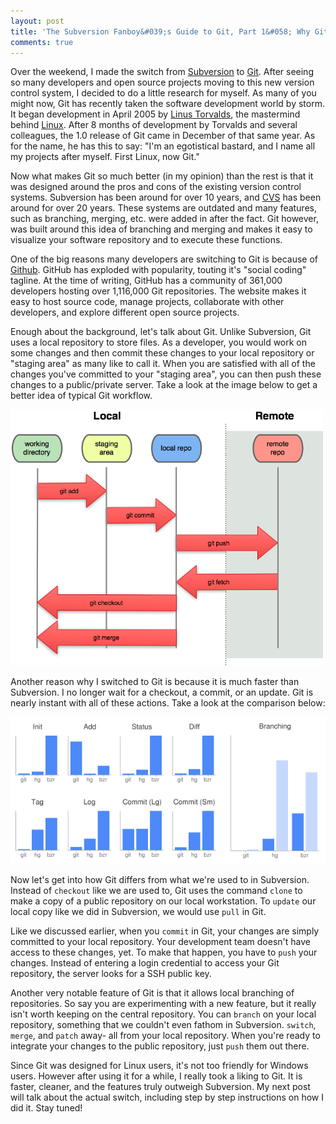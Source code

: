 ```yaml
---
layout: post
title: 'The Subversion Fanboy&#039;s Guide to Git, Part 1&#058; Why Git is Better'
comments: true
---
```

<p>Over the weekend, I made the switch from <a href="http://en.wikipedia.org/wiki/Subversion_(software)" target="_blank">Subversion</a> to <a href="http://en.wikipedia.org/wiki/Git_(software)" target="_blank">Git</a>. After seeing so many developers and open source projects moving to this new version control system, I decided to do a little research for myself. As many of you might now, Git has recently taken the software development world by storm. It began development in April 2005 by <a href="http://en.wikipedia.org/wiki/Linus_Torvalds" target="_blank">Linus Torvalds</a>, the mastermind behind <a href="http://en.wikipedia.org/wiki/Linux" target="_blank">Linux</a>. After 8 months of development by Torvalds and several colleagues, the 1.0 release of Git came in December of that same year. As for the name, he has this to say: "I'm an egotistical bastard, and I name all my projects after myself. First Linux, now Git."</p>

<p>Now what makes Git so much better (in my opinion) than the rest is that it was designed around the pros and cons of the existing version control systems. Subversion has been around for over 10 years, and <a href="http://en.wikipedia.org/wiki/Concurrent_Versions_System" target="_blank">CVS</a> has been around for over 20 years. These systems are outdated and many features, such as branching, merging, etc. were added in after the fact. Git however, was built around this idea of branching and merging and makes it easy to visualize your software repository and to execute these functions.</p>

<p>One of the big reasons many developers are switching to Git is because of <a href="http://github.com/" target="_blank">Github</a>. GitHub has exploded with popularity, touting it's "social coding" tagline. At the time of writing, GitHub has a community of 361,000 developers hosting over 1,116,000 Git repositories. The website makes it easy to host source code, manage projects, collaborate with other developers, and explore different open source projects.</p>

<p>Enough about the background, let's talk about Git. Unlike Subversion, Git uses a local repository to store files. As a developer, you would work on some changes and then commit these changes to your local repository or "staging area" as many like to call it. When you are satisfied with all of the changes you've committed to your "staging area", you can then push these changes to a public/private server. Take a look at the image below to get a better idea of typical Git workflow.</p>

<img src="/images/2012/05/local-remote.png" width="500" alt="typical git workflow" />

<p>Another reason why I switched to Git is because it is much faster than Subversion. I no longer wait for a checkout, a commit, or an update. Git is nearly instant with all of these actions. Take a look at the comparison below:</p>

<img src="/images/2012/05/graph.png" width="600" alt="git subversion comparison" />

<p>Now let's get into how Git differs from what we're used to in Subversion. Instead of <code>checkout</code> like we are used to, Git uses the command <code>clone</code> to make a copy of a public repository on our local workstation. To <code>update</code> our local copy like we did in Subversion, we would use <code>pull</code> in Git.</p>

<p>Like we discussed earlier, when you <code>commit</code> in Git, your changes are simply committed to your local repository. Your development team doesn't have access to these changes, yet. To make that happen, you have to <code>push</code> your changes. Instead of entering a login credential to access your Git repository, the server looks for a SSH public key.</p>

<p>Another very notable feature of Git is that it allows local branching of repositories. So say you are experimenting with a new feature, but it really isn't worth keeping on the central repository. You can <code>branch</code> on your local repository, something that we couldn't even fathom in Subversion. <code>switch</code>, <code>merge</code>, and <code>patch</code> away- all from your local repository. When you're ready to integrate your changes to the public repository, just <code>push</code> them out there.</p>

<p>Since Git was designed for Linux users, it's not too friendly for Windows users. However after using it for a while, I really took a liking to Git. It is faster, cleaner, and the features truly outweigh Subversion. My next post will talk about the actual switch, including step by step instructions on how I did it. Stay tuned!</p>
